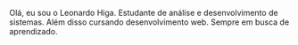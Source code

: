 Olá, eu sou o Leonardo Higa.
Estudante de análise e desenvolvimento de sistemas. Além disso cursando desenvolvimento web.
Sempre em busca de aprendizado.


<!---
leohiga95/leohiga95 is a ✨ special ✨ repository because its `README.md` (this file) appears on your GitHub profile.
You can click the Preview link to take a look at your changes.
--->
